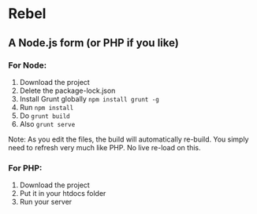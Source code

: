 # Rebel

## A Node.js form (or PHP if you like)

### For Node:

1. Download the project
2. Delete the package-lock.json
3. Install Grunt globally `npm install grunt -g`
4. Run `npm install`
5. Do `grunt build`
6. Also `grunt serve`

Note: As you edit the files, the build will automatically re-build. You simply need to refresh very much like PHP. No live re-load on this.

### For PHP:

1. Download the project
2. Put it in your htdocs folder
3. Run your server
